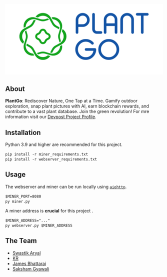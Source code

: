 <p>
    <img src="./img/logo.png">
</p>


## About

**PlantGo**:  Rediscover Nature, One Tap at a Time. Gamify outdoor exploration, snap plant pictures with AI, earn blockchain rewards, and contribute to a vast plant database. Join the green revolution!
For mre information visit our [Devpost Project Profile](https://devpost.com/software/plant-go).


## Installation

Python 3.9 and higher are recommended for this project.

```
pip install -r miner_requirements.txt
pip install -r webserver_requirements.txt
```

## Usage

The webserver and miner can be run locally using [`aiohttp`](https://docs.aiohttp.org/en/stable/).

```
$MINER_PORT=8080
py miner.py
```

A miner address is **crucial** for this project .

```
$MINER_ADDRESS="..."
py webserver.py $MINER_ADDRESS
```

## The Team

- [Swastik Aryal](https://github.com/Swastik-Aryal)
- [KR](https://github.com/justfoolingaround)
- [James Bhattarai](https://github.com/jamesii-b)
- [Saksham Gyawali](https://github.com/SaksamGyawali)
